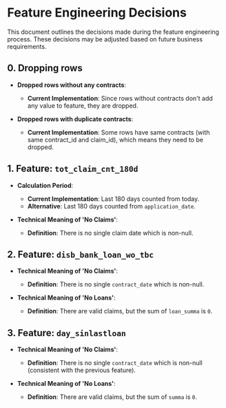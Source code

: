 # Feature Engineering Decisions

This document outlines the decisions made during the feature engineering process. These decisions may be adjusted based on future business requirements.

## 0. Dropping rows
  - **Dropped rows without any contracts**:
    - **Current Implementation**: Since rows without contracts don't add any value to feature, they are dropped.

- **Dropped rows with duplicate contracts**:
    - **Current Implementation**: Some rows have same contracts (with same contract_id and claim_id), 
    which means they need to be dropped. 

## 1. Feature: `tot_claim_cnt_180d`

- **Calculation Period**:
  - **Current Implementation**: Last 180 days counted from today.
  - **Alternative**: Last 180 days counted from `application_date`.

- **Technical Meaning of 'No Claims'**:
  - **Definition**: There is no single claim date which is non-null.

## 2. Feature: `disb_bank_loan_wo_tbc`

- **Technical Meaning of 'No Claims'**:
  - **Definition**: There is no single `contract_date` which is non-null.

- **Technical Meaning of 'No Loans'**:
  - **Definition**: There are valid claims, but the sum of `loan_summa` is `0`.

## 3. Feature: `day_sinlastloan`

- **Technical Meaning of 'No Claims'**:
  - **Definition**: There is no single `contract_date` which is non-null (consistent with the previous feature).

- **Technical Meaning of 'No Loans'**:
  - **Definition**: There are valid claims, but the sum of `summa` is `0`.
